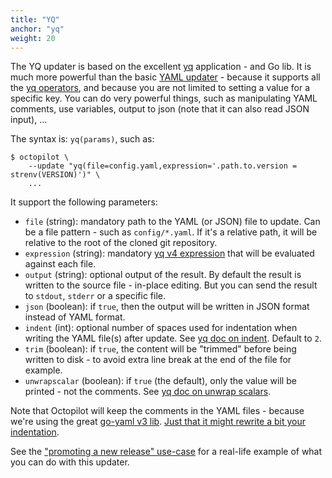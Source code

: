 ```yaml
---
title: "YQ"
anchor: "yq"
weight: 20
---
```


The YQ updater is based on the excellent [yq](https://github.com/mikefarah/yq) application - and Go lib. It is much more powerful than the basic [YAML updater](#yaml) - because it supports all the [yq operators](https://mikefarah.gitbook.io/yq/operators), and because you are not limited to setting a value for a specific key. You can do very powerful things, such as manipulating YAML comments, use variables, output to json (note that it can also read JSON input), ...

The syntax is: `yq(params)`, such as:

```
$ octopilot \
    --update "yq(file=config.yaml,expression='.path.to.version = strenv(VERSION)')" \
    ...
```

It support the following parameters:

- `file` (string): mandatory path to the YAML (or JSON) file to update. Can be a file pattern - such as `config/*.yaml`. If it's a relative path, it will be relative to the root of the cloned git repository.
- `expression` (string): mandatory [yq v4 expression](https://mikefarah.gitbook.io/yq/commands/evaluate) that will be evaluated against each file.
- `output` (string): optional output of the result. By default the result is written to the source file - in-place editing. But you can send the result to `stdout`, `stderr` or a specific file.
- `json` (boolean): if `true`, then the output will be written in JSON format instead of YAML format.
- `indent` (int): optional number of spaces used for indentation when writing the YAML file(s) after update. See [yq doc on indent](https://mikefarah.gitbook.io/yq/usage/output-format#indent). Default to `2`.
- `trim` (boolean): if `true`, the content will be "trimmed" before being written to disk - to avoid extra line break at the end of the file for example.
- `unwrapscalar` (boolean): if `true` (the default), only the value will be printed - not the comments. See [yq doc on unwrap scalars](https://mikefarah.gitbook.io/yq/usage/output-format#unwrap-scalars).

Note that Octopilot will keep the comments in the YAML files - because we're using the great [go-yaml v3 lib](https://github.com/go-yaml/yaml/tree/v3). [Just that it might rewrite a bit your indentation](https://mikefarah.gitbook.io/yq/usage/output-format#indent).

See the ["promoting a new release" use-case](#use-case-app-promotion) for a real-life example of what you can do with this updater.
